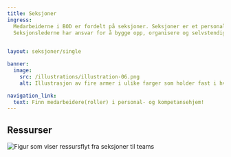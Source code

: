 ```yaml
---
title: Seksjoner
ingress: 
  Medarbeiderne i BOD er fordelt på seksjoner. Seksjoner er et personalhjem for medarbeidere fra felles kompetanseområder. Seksjonene skal bygge kompetansekapasitet og avgir ressurser, ROLLER, til leveranse-områder som til Digdir sine produktgrupper og produktteam, prosjekter og andre tiltak. 
  Seksjonslederne har ansvar for å bygge opp, organisere og selvstendiggjøre fagmiljøene på best mulig måte. Å bygge kompetansekapasitet innebærer opplæring og utvikling av ansatte, investering i utdanning og utvikling av nye fagfelt, og bygge et system for kunnskapsdeling. Dette for å øke kunnskap, ferdigheter, og læring av hverandre, for å styrke vår samlede kapasitet inn mot vårt fremtidige behov.
 

layout: seksjoner/single

banner:
  image:
    src: /illustrations/illustration-06.png
    alt: Illustrasjon av fire armer i ulike farger som holder fast i hverandre

navigation_link:
  text: Finn medarbeidere(roller) i personal- og kompetansehjem!
---
```


## Ressurser

![Figur som viser ressursflyt fra seksjoner til teams](/images/pom-vs-sections.svg)
